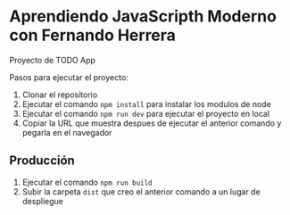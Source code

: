 # Aprendiendo JavaScripth Moderno con Fernando Herrera

Proyecto de TODO App

Pasos para ejecutar el proyecto:

1. Clonar el repositorio
2. Ejecutar el comando ``npm install`` para instalar los modulos de node
3. Ejecutar el comando ``npm run dev`` para ejecutar el proyecto en local
4. Copiar la URL que muestra despues de ejecutar el anterior comando y pegarla en el navegador


## Producción

1. Ejecutar el comando ``npm run build``
2. Subir la carpeta ``dist`` que creo el anterior comando a un lugar de despliegue